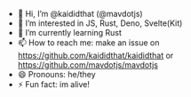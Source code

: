 - 👋 Hi, I’m @kaididthat (@mavdotjs)
- 👀 I’m interested in JS, Rust, Deno, Svelte(Kit)
- 🌱 I’m currently learning Rust
- 📫 How to reach me: make an issue on https://github.com/kaididthat/kaididthat or https://github.com/mavdotjs/mavdotjs
- 😄 Pronouns: he/they
- ⚡ Fun fact: im alive!

<!---
kaididthat/kaididthat is a ✨ special ✨ repository because its `README.md` (this file) appears on your GitHub profile.
You can click the Preview link to take a look at your changes.
--->
